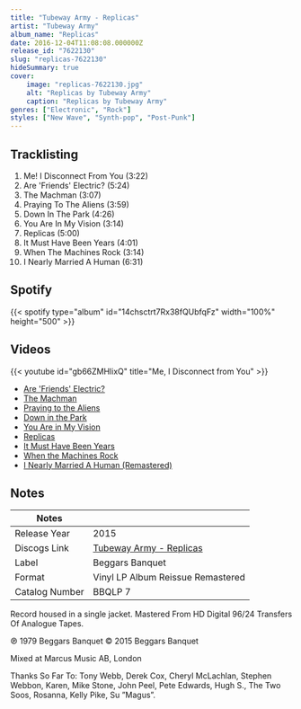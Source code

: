 ```yaml
---
title: "Tubeway Army - Replicas"
artist: "Tubeway Army"
album_name: "Replicas"
date: 2016-12-04T11:08:08.000000Z
release_id: "7622130"
slug: "replicas-7622130"
hideSummary: true
cover:
    image: "replicas-7622130.jpg"
    alt: "Replicas by Tubeway Army"
    caption: "Replicas by Tubeway Army"
genres: ["Electronic", "Rock"]
styles: ["New Wave", "Synth-pop", "Post-Punk"]
---
```


## Tracklisting
1. Me! I Disconnect From You (3:22)
2. Are 'Friends' Electric? (5:24)
3. The Machman (3:07)
4. Praying To The Aliens (3:59)
5. Down In The Park (4:26)
6. You Are In My Vision (3:14)
7. Replicas (5:00)
8. It Must Have Been Years (4:01)
9. When The Machines Rock (3:14)
10. I Nearly Married A Human (6:31)


## Spotify
{{< spotify type="album" id="14chsctrt7Rx38fQUbfqFz" width="100%" height="500" >}}



## Videos
{{< youtube id="gb66ZMHlixQ" title="Me, I Disconnect from You" >}}
- [Are 'Friends' Electric?](https://www.youtube.com/watch?v=1snv-0jCiWY)
- [The Machman](https://www.youtube.com/watch?v=D8C76KM7xg0)
- [Praying to the Aliens](https://www.youtube.com/watch?v=Niw_cOHiY1w)
- [Down in the Park](https://www.youtube.com/watch?v=9GQS-iFCzus)
- [You Are in My Vision](https://www.youtube.com/watch?v=FETUoLuEYxg)
- [Replicas](https://www.youtube.com/watch?v=SjCW0kXqBR8)
- [It Must Have Been Years](https://www.youtube.com/watch?v=so98lFTAZV0)
- [When the Machines Rock](https://www.youtube.com/watch?v=OhMBGZx9KYE)
- [I Nearly Married A Human (Remastered)](https://www.youtube.com/watch?v=oFd9OhnKqvw)

## Notes
| Notes          |             |
| ---------------| ----------- |
| Release Year   | 2015 |
| Discogs Link   | [Tubeway Army - Replicas](https://www.discogs.com/release/7622130-Tubeway-Army-Replicas) |
| Label          | Beggars Banquet |
| Format         | Vinyl LP Album Reissue Remastered |
| Catalog Number | BBQLP 7 |

Record housed in a single jacket.  Mastered From HD Digital 96/24 Transfers Of Analogue Tapes.

℗ 1979 Beggars Banquet
© 2015 Beggars Banquet

Mixed at Marcus Music AB, London

Thanks So Far To: Tony Webb, Derek Cox, Cheryl McLachlan, Stephen Webbon, Karen, Mike
Stone, John Peel, Pete Edwards, Hugh S., The Two Soos, Rosanna, Kelly Pike, Su ”Magus”.

